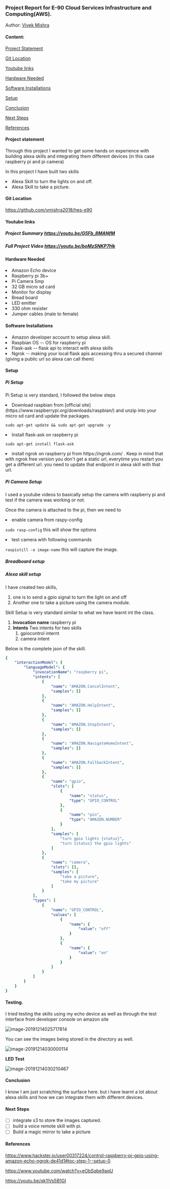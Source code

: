 ### Project Report for E-90 Cloud Services Infrastructure and Computing(AWS).

Author: [Vivek Mishra](blpvivek@gmail.com)

#### Content:

[Project Statement](#project-statement)

[Git Location](#git-location)

[Youtube links](#youtube-links)

[Hardware Needed](#hardware-needed)

[Software Installations](#software-installations)

[Setup](#setup)

[Conclusion](#conclusion)

[Next Steps](#next-steps)

[References](#references)

#### Project statement 

Through this project I wanted to get some hands on experience with building  alexa skills and integrating them different devices (in this case raspberry pi and pi camera)

In this project I have built two skills

<li> Alexa Skill to turn the lights on and off.
<li> Alexa Skill to take a picture.

#### Git Location

https://github.com/vmishra2018/hes-e90

#### Youtube links

##### Project Summary https://youtu.be/G5Fb_8MANfM

##### Full Project Video https://youtu.be/boMzSNKP7Hk



#### Hardware Needed

<li> Amazon Echo device
<li> Raspberry pi 3b+
<li> Pi Camera 5mp
<li> 32 GB micro sd card
<li> Monitor for display
<li> Bread board
<li> LED emitter
<li> 330 ohm resister
<li> Jumper cables (male to female)

#### Software Installations

<li> Amazon developer account to setup alexa skill.
<li> Raspbian OS -- OS for raspberry pi
<li> Flask-ask  -- flask api to interact with alexa skills
<li> Ngrok -- making your local flask apis accessing thru a secured channel (giving a public url so alexa can call them)



#### Setup

##### Pi Setup

Pi Setup is very standard, I followed the below steps

<li> Download raspbian from [official site](https://www.raspberrypi.org/downloads/raspbian/) and unzip into your micro sd card and update the packages.

`sudo apt-get update && sudo apt-get upgrade -y` 

<li> Install flask-ask on raspberry pi

`sudo apt-get install flask-ask `

<li> install ngrok on raspberry pi from https://ngrok.com/ . Keep in mind that with ngrok free version you don't get a static url, everytime you restart you get a different url. you need to update that endpoint in alexa skill with that url.

##### Pi Camera  Setup

I used a youtube videos to basically setup the camera with raspberry pi and test if the camera was working or not.

Once the camera is attached to the pi, then we need to 

<li> enable camera from raspy-config

`sudo rasp-config` this will show the options

<li>test camera with following commands

`raspistill -o image-name` this will capture the image.

##### Breadboard setup

##### Alexa skill setup

I have created two skills, 

1. one is to send a gpio signal to turn the light on and off
2. Another one to take a picture using the camera module.



Skill Setup is very standard similar to what we have learnt int the class.

1. **Invocation name** raspberry pi
2. **Intents** Two intents for two skills
   1. gpiocontrol internt
   2. camera intent

Below is the complete json of the skill.

```yaml
{
    "interactionModel": {
        "languageModel": {
            "invocationName": "raspberry pi",
            "intents": [
                {
                    "name": "AMAZON.CancelIntent",
                    "samples": []
                },
                {
                    "name": "AMAZON.HelpIntent",
                    "samples": []
                },
                {
                    "name": "AMAZON.StopIntent",
                    "samples": [] 
                },
                {
                    "name": "AMAZON.NavigateHomeIntent",
                    "samples": []
                },
                {
                    "name": "AMAZON.FallbackIntent",
                    "samples": []
                },
                {
                    "name": "gpio",
                    "slots": [
                        {
                            "name": "status",
                            "type": "GPIO_CONTROL"
                        },
                        {
                            "name": "pin",
                            "type": "AMAZON.NUMBER"
                        }
                    ],
                    "samples": [
                        "turn gpio lights {status}",
                        "turn {status} the gpio lights"
                    ]
                },
                {
                    "name": "camera",
                    "slots": [],
                    "samples": [
                        "take a picture",
                        "take my picture"
                    ]
                }
            ],
            "types": [
                {
                    "name": "GPIO_CONTROL",
                    "values": [
                        {
                            "name": {
                                "value": "off"
                            }
                        },
                        {
                            "name": {
                                "value": "on"
                            }
                        }
                    ]
                }
            ]
        }
    }
} 
```





#### Testing.

I tried testing the skills using my echo device as well as through the test interface from developer console on amazon site

![image-20191214025717814](/images/alexa-test-1.png)

You can see the images being stored in the directory as well.

![image-20191214030000114](/images/alexa-test2.png)



**LED Test**



![image-20191214030210467](/images/alexa-test3.png)







#### Conclusion

I know I am just scratching the surface here. but i have learnt a lot about alexa skills and how we can integrate them with different devices.

#### Next Steps

- [ ] integrate s3 to store the images captured.
- [ ] build a voice remote skill with pi.
- [ ] Build a magic mirror to take a picture

#### References

https://www.hackster.io/user00317224/control-raspberry-pi-gpio-using-amazon-echo-ngrok-de41d1#toc-step-1--setup-0

https://www.youtube.com/watch?v=eObSqbe9aqU

https://youtu.be/qk1IVs5B1GI




